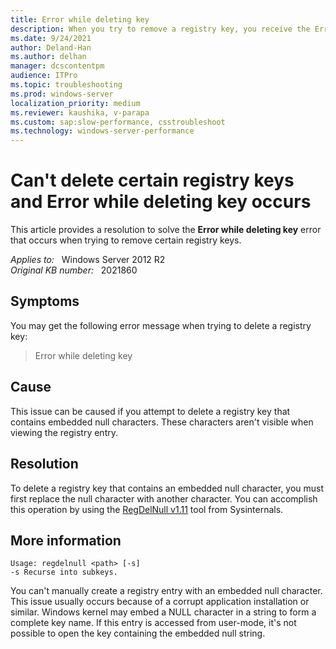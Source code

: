 ```yaml
---
title: Error while deleting key
description: When you try to remove a registry key, you receive the Error while deleting key error message. Provides a resolution.
ms.date: 9/24/2021
author: Deland-Han
ms.author: delhan
manager: dcscontentpm
audience: ITPro
ms.topic: troubleshooting
ms.prod: windows-server
localization_priority: medium
ms.reviewer: kaushika, v-parapa
ms.custom: sap:slow-performance, csstroubleshoot
ms.technology: windows-server-performance
---
```

# Can't delete certain registry keys and Error while deleting key occurs

This article provides a resolution to solve the **Error while deleting key** error that occurs when trying to remove certain registry keys.

_Applies to:_ &nbsp; Windows Server 2012 R2  
_Original KB number:_ &nbsp; 2021860

## Symptoms

You may get the following error message when trying to delete a registry key:

> Error while deleting key

## Cause

This issue can be caused if you attempt to delete a registry key that contains embedded null characters. These characters aren't visible when viewing the registry entry.

## Resolution

To delete a registry key that contains an embedded null character, you must first replace the null character with another character. You can accomplish this operation by using the [RegDelNull v1.11](/sysinternals/downloads/regdelnull) tool from Sysinternals.

## More information

```console
Usage: regdelnull <path> [-s]
-s Recurse into subkeys.
```

You can't manually create a registry entry with an embedded null character. This issue usually occurs because of a corrupt application installation or similar. Windows kernel may embed a NULL character in a string to form a complete key name. If this entry is accessed from user-mode, it's not possible to open the key containing the embedded null string.
